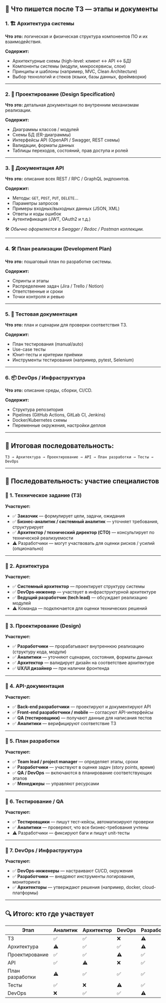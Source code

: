 ## 📘 Что пишется после ТЗ — этапы и документы

### 1. 🏗️ **Архитектура системы**

**Что это:** логическая и физическая структура компонентов ПО и их взаимодействия.

**Содержит:**

* Архитектурные схемы (high-level: клиент ↔ API ↔ БД)
* Компоненты системы (модули, микросервисы, слои)
* Принципы и шаблоны (например, MVC, Clean Architecture)
* Выбор технологий и стеков (языки, базы данных, фреймворки)

---

### 2. 🧱 **Проектирование (Design Specification)**

**Что это:** детальная документация по внутренним механизмам реализации.

**Содержит:**

* Диаграммы классов / модулей
* Схемы БД (ER-диаграммы)
* Интерфейсы API (OpenAPI / Swagger, REST схемы)
* Валидации, форматы данных
* Таблицы переходов, состояний, прав доступа и ролей

---

### 3. 🔐 **Документация API**

**Что это:** описание всех REST / RPC / GraphQL эндпоинтов.

**Содержит:**

* Методы: `GET`, `POST`, `PUT`, `DELETE`...
* Параметры запросов
* Примеры входных/выходных данных (JSON, XML)
* Ответы и коды ошибок
* Аутентификация (JWT, OAuth2 и т.д.)

🛠 *Обычно оформляется в Swagger / Redoc / Postman коллекции.*

---

### 4. 🛠️ **План реализации (Development Plan)**

**Что это:** пошаговый план по разработке системы.

**Содержит:**

* Спринты и этапы
* Распределение задач (Jira / Trello / Notion)
* Ответственные и сроки
* Точки контроля и ревью

---

### 5. 🧪 **Тестовая документация**

**Что это:** план и сценарии для проверки соответствия ТЗ.

**Содержит:**

* План тестирования (manual/auto)
* Use-case тесты
* Юнит-тесты и критерии приёмки
* Инструменты тестирования (например, pytest, Selenium)

---

### 6. 📦 **DevOps / Инфраструктура**

**Что это:** описание среды, сборки, CI/CD.

**Содержит:**

* Структура репозитория
* Pipelines (GitHub Actions, GitLab CI, Jenkins)
* Docker/Kubernetes схемы
* Переменные окружения, настройки деплоя

---

## 🔁 Итоговая последовательность:

```
ТЗ → Архитектура → Проектирование → API → План разработки → Тесты → DevOps
```

---

## 🔁 Последовательность: участие специалистов

### 📌 1. **Техническое задание (ТЗ)**

**Участвуют:**

* ✅ **Заказчик** — формулирует цели, задачи, ожидания
* ✅ **Бизнес-аналитик / системный аналитик** — уточняет требования, структурирует
* ✅ **Архитектор / технический директор (CTO)** — консультирует по технической реализуемости
* ⚠️ Разработчики — могут участвовать для оценки рисков / усилий (опционально)

---

### 📌 2. **Архитектура**

**Участвуют:**

* ✅ **Системный архитектор** — проектирует структуру системы
* ✅ **DevOps-инженер** — участвует в инфраструктурной архитектуре
* ✅ **Ведущий разработчик (tech lead)** — обсуждает реализацию модулей
* ⚠️ Команда — подключается для оценки технических решений

---

### 📌 3. **Проектирование (Design)**

**Участвуют:**

* ✅ **Разработчики** — прорабатывают внутреннюю реализацию (структуру кода, модули)
* ✅ **Аналитики** — уточняют сценарии, состояния, форматы данных
* ✅ **Архитектор** — валидирует дизайн на соответствие архитектуре
* ✅ **UX/UI дизайнер** — при наличии фронтенда

---

### 📌 4. **API-документация**

**Участвуют:**

* ✅ **Back-end разработчики** — проектируют и документируют API
* ✅ **Front-end разработчики / mobile** — согласуют API-интерфейсы
* ✅ **QA (тестировщики)** — получают данные для написания тестов
* ✅ **Аналитики** — верифицируют соответствие ТЗ

---

### 📌 5. **План разработки**

**Участвуют:**

* ✅ **Team lead / project manager** — определяет этапы, сроки
* ✅ **Разработчики** — участвуют в оценке задач (story points, время)
* ✅ **QA / DevOps** — включаются в планирование соответствующих этапов
* ✅ **Менеджеры** — управляют ресурсами

---

### 📌 6. **Тестирование / QA**

**Участвуют:**

* ✅ **Тестировщики** — пишут тест-кейсы, автоматизируют проверки
* ✅ **Аналитики** — проверяют, что все бизнес-требования учтены
* ⚠️ Разработчики — фиксируют баги и пишут unit-тесты

---

### 📌 7. **DevOps / Инфраструктура**

**Участвуют:**

* ✅ **DevOps-инженеры** — настраивают CI/CD, окружения
* ✅ **Разработчики** — внедряют инструменты логирования, мониторинга
* ✅ **Архитекторы** — утверждают решения (например, docker, cloud-платформы)

---

## 🔍 Итого: кто где участвует

| Этап            | Аналитик | Архитектор | DevOps | Разработчик | Тестировщик | Менеджер |
| --------------- | -------- | ---------- | ------ | ----------- | ----------- | -------- |
| ТЗ              | ✅        | ✅          | ❌      | ⚠️          | ❌           | ✅        |
| Архитектура     | ⚠️       | ✅          | ✅      | ⚠️          | ❌           | ⚠️       |
| Проектирование  | ✅        | ✅          | ⚠️     | ✅           | ⚠️          | ⚠️       |
| API             | ✅        | ⚠️         | ❌      | ✅           | ✅           | ❌        |
| План разработки | ⚠️       | ✅          | ✅      | ✅           | ✅           | ✅        |
| Тесты           | ✅        | ❌          | ⚠️     | ✅           | ✅           | ⚠️       |
| DevOps          | ❌        | ✅          | ✅      | ⚠️          | ⚠️          | ⚠️       |
